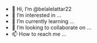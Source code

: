 - 👋 Hi, I’m @belalelattar22
- 👀 I’m interested in ...
- 🌱 I’m currently learning ...
- 💞️ I’m looking to collaborate on ...
- 📫 How to reach me ...

<!---
belalelattar22/belalelattar22 is a ✨ special ✨ repository because its `README.md` (this file) appears on your GitHub profile.
You can click the Preview link to take a look at your changes.
--
